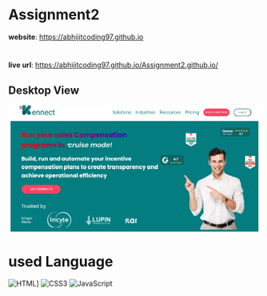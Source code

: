 # Assignment2
**website**: https://abhijitcoding97.github.io
#
**live url**: https://abhijitcoding97.github.io/Assignment2.github.io/
## Desktop View
![Assignment 2](assets12/assi2.jpg)
# used Language
![HTML](https://img.shields.io/badge/HTML5-E34F26?style=for-the-badge&logo=html5&logoColor=white "HTML")]
![CSS3](https://img.shields.io/badge/CSS3-1572B6?style=for-the-badge&logo=css3&logoColor=white "CSS")
![JavaScript](https://img.shields.io/badge/JavaScript-F7DF1E?style=for-the-badge&logo=javascript&logoColor=black "JavaScript")
